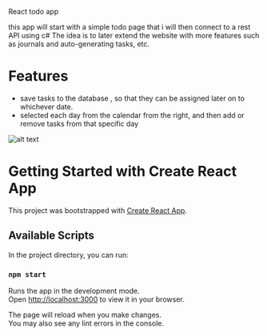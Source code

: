 


React todo app

this app will start with a simple todo page that i will then connect to a rest API using c# 
The idea is to later extend the website with more features such as journals and auto-generating tasks, etc.

# Features

- save tasks to the database , so that they can be assigned later on to whichever date.
- selected each day from the calendar from the right, and then add or remove tasks from that specific day


![alt text](https://github.com/tobleroo/react-todo/blob/master/pictures/react-todo-page.png?raw=true)































# Getting Started with Create React App

This project was bootstrapped with [Create React App](https://github.com/facebook/create-react-app).

## Available Scripts

In the project directory, you can run:

### `npm start`

Runs the app in the development mode.\
Open [http://localhost:3000](http://localhost:3000) to view it in your browser.

The page will reload when you make changes.\
You may also see any lint errors in the console.

